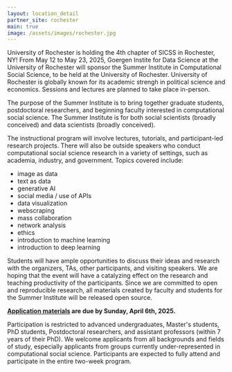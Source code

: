 ```yaml
---
layout: location_detail
partner_site: rochester
main: true
image: /assets/images/rochester.jpg
---
```


University of Rochester is holding the 4th chapter of SICSS in Rochester, NY! From May 12 to May 23, 2025, Goergen Instite for Data Science at the University of Rochester will sponsor the Summer Institute in Computational Social Science, to be held at the University of Rochester. University of Rochester is globally known for its academic strengh in political science and economics. Sessions and lectures are planned to take place in-person. 

The purpose of the Summer Institute is to bring together graduate students, postdoctoral researchers, and beginning faculty interested in computational social science. The Summer Institute is for both social scientists (broadly conceived) and data scientists (broadly conceived).

The instructional program will involve lectures, tutorials, and participant-led research projects. There will also be outside speakers who conduct computational social science research in a variety of settings, such as academia, industry, and government. Topics covered include:

* image as data
* text as data
* generative AI
* social media / use of APIs
* data visualization
* webscraping
* mass collaboration
* network analysis
* ethics
* introduction to machine learning
* introduction to deep learning

Students will have ample opportunities to discuss their ideas and research with the organizers, TAs, other participants, and visiting speakers. We are hoping that the event will have a catalyzing effect on the research and teaching productivity of the participants. Since we are committed to open and reproducible research, all materials created by faculty and students for the Summer Institute will be released open source.

**[Application materials](https://forms.gle/mXCCgogAuTjrVfkZ8) are due by Sunday, April 6th, 2025.**

Participation is restricted to advanced undergraduates, Master's students, PhD students, Postdoctoral researchers, and assistant professors (within 7 years of their PhD). We welcome applicants from all backgrounds and fields of study, especially applicants from groups currently under-represented in computational social science. Participants are expected to fully attend and participate in the entire two-week program.
